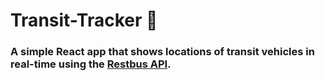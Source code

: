 # Transit-Tracker 🚎

### A simple React app that shows locations of transit vehicles in real-time using the [Restbus API](http://restbus.info/).

